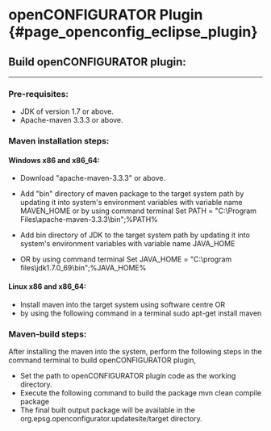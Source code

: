 openCONFIGURATOR Plugin {#page_openconfig_eclipse_plugin}
================

## Build openCONFIGURATOR plugin:
------------------------------

### Pre-requisites:

- JDK of version 1.7 or above.
- Apache-maven 3.3.3 or above.

### Maven installation steps:

#### Windows x86 and x86_64:

- Download "apache-maven-3.3.3" or above.
- Add "bin" directory of maven package to the target system path by updating it into system's environment variables with variable name MAVEN_HOME or by using command terminal
		Set PATH = "C:\Program Files\apache-maven-3.3.3\bin";%PATH%

- Add bin directory of JDK to the target system path by updating it into system's environment variables with variable name JAVA_HOME
- OR by using command terminal
    	Set JAVA_HOME = "C:\program files\jdk1.7.0_69\bin";%JAVA_HOME%

#### Linux x86 and x86_64:

- Install maven into the target system using software centre OR
- by using the following command in a terminal
		sudo apt-get install maven

### Maven-build steps:

After installing the maven into the system, perform the following steps in the command terminal to build openCONFIGURATOR plugin,

- Set the path to openCONFIGURATOR plugin code as the working directory.
- Execute the following command to build the package
		mvn clean compile package
- The final built output package will be available in the org.epsg.openconfigurator.updatesite/target directory.
